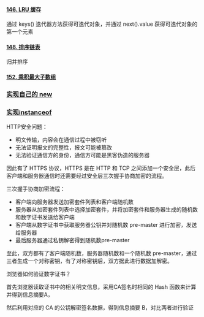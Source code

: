 #### [146. LRU 缓存](https://leetcode.cn/problems/lru-cache/)

通过 keys() 迭代器方法获得可迭代对象，并通过 next().value 获得可迭代对象的第一个元素

#### [148. 排序链表](https://leetcode.cn/problems/sort-list/)

归并排序

#### [152. 乘积最大子数组](https://leetcode.cn/problems/maximum-product-subarray/)

### [实现自己的 new](https://bigfrontend.dev/zh/problem/create-your-own-new-operator)

### [实现instanceof](https://bigfrontend.dev/zh/problem/write-your-own-instanceof)



HTTP安全问题：

+ 明文传输，内容会在通信过程中被窃听
+ 无法证明报文的完整性，报文可能被篡改
+ 无法验证通信方的身份，通信方可能是黑客伪造的服务器



因此有了 HTTPS 协议，HTTPS 是在 HTTP 和 TCP 之间添加一个安全层，此后客户端和服务器通信时还需要经过安全层三次握手协商加密的流程。

三次握手协商加密流程：

+ 客户端向服务器发送加密套件列表和客户端随机数
+ 服务器从加密套件列表中选择加密套件，并将加密套件和服务器生成的随机数和数字证书发送给客户端
+ 客户端从数字证书中获取服务器公钥并对随机数 pre-master 进行加密，发送给服务器
+ 最后服务器通过私钥解密得到随机数pre-master

至此，双方都有了客户端随机数，服务器随机数和一个随机数 pre-master，通过三者生成一个对称密钥，有了对称密钥后，双方据此进行数据加解密。



浏览器如何验证数字证书？

首先浏览器读取证书中的相关明文信息，采用CA签名时相同的 Hash 函数来计算并得到信息摘要A，

然后利用对应的 CA 的公钥解密签名数据，得到信息摘要 B，对比两者进行验证